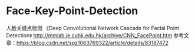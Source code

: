 # Face-Key-Point-Detection
人脸关键点检测
《Deep Convolutional Network Cascade for Facial Point Detection》
http://mmlab.ie.cuhk.edu.hk/archive/CNN_FacePoint.htm
参考文章：https://blog.csdn.net/spz1063769322/article/details/83187472
